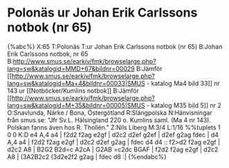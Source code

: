 # Polonäs ur Johan Erik Carlssons notbok (nr 65)

{%abc%}
X:65
T:Polonäs
T:ur Johan Erik Carlssons notbok (nr 65)
B:Johan Erik Carlssons notbok, nr 65
B:http://www.smus.se/earkiv/fmk/browselarge.php?lang=sw&katalogid=MMD+67&bildnr=00029
B:Jämför [[http://www.smus.se/earkiv/fmk/browselarge.php?lang=sw&katalogid=Ma+4&bildnr=00033|SMUS - katalog Ma4 bild 33]] nr 143 ur [[Notböcker/Kumlins notbok]]
B:Jämför [[http://www.smus.se/earkiv/fmk/browselarge.php?lang=sw&katalogid=M+35&bildnr=00005|SMUS - katalog M35 bild 5]] nr 2
O:Snavlunda, Närke / Bona, Östergötland
R:Slängpolska
N:Hänvisningar från smus.se: "Jfr Sv.L. Hälsingland 220 o. Kumlins saml. (Ma 4 nr 143). Polskan fanns även hos R. Thollén."
Z:Nils Liberg
M:3/4
L:1/16
%%tuplets 1 0 0
K:D
e4 A,4 a4 | f2d2 f2ag e2gf | d2c2 d2ef g2ef | d2ef g2ag fdec |
d4 A,4 a4 | f2d2 f2ag e2gf | d2c2 d2ef g2ag | fdec d4 d4 ::
f2>d2 f2ag e2gf | d2c2 A8 | B2G2 B2d=c A2cA | G2AB =c2dc BGAF |
f2d2  f2ag e2gf | d2c2 A8 | (3A2B2c2 (3d2e2f2 g2ag | fdec d8 :|
{%endabc%}
